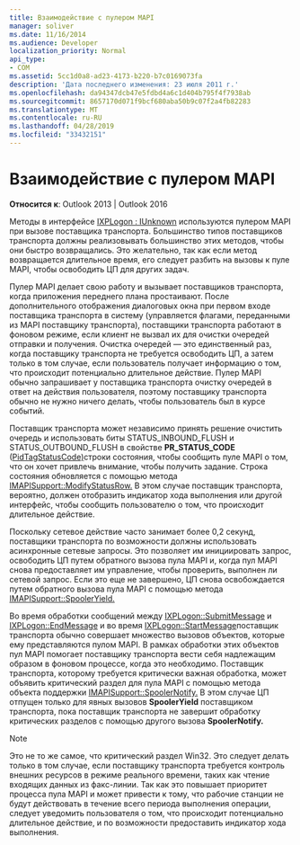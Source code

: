 ```yaml
---
title: Взаимодействие с пулером MAPI
manager: soliver
ms.date: 11/16/2014
ms.audience: Developer
localization_priority: Normal
api_type:
- COM
ms.assetid: 5cc1d0a8-ad23-4173-b220-b7c0169073fa
description: 'Дата последнего изменения: 23 июля 2011 г.'
ms.openlocfilehash: da94347dcb47e5fdbd4a6c1d404b795f4f7938ab
ms.sourcegitcommit: 8657170d071f9bcf680aba50b9c07f2a4fb82283
ms.translationtype: MT
ms.contentlocale: ru-RU
ms.lasthandoff: 04/28/2019
ms.locfileid: "33432151"
---
```

# <a name="interacting-with-the-mapi-spooler"></a>Взаимодействие с пулером MAPI

  
  
**Относится к**: Outlook 2013 | Outlook 2016 
  
Методы в интерфейсе [IXPLogon : IUnknown](ixplogoniunknown.md) используются пулером MAPI при вызове поставщика транспорта. Большинство типов поставщиков транспорта должны реализовывать большинство этих методов, чтобы они быстро возвращались. Это желательно, так как если метод возвращается длительное время, его следует разбить на вызовы к пуле MAPI, чтобы освободить ЦП для других задач. 
  
Пулер MAPI делает свою работу и вызывает поставщиков транспорта, когда приложения переднего плана простаивают. После дополнительного отображения диалоговых окна при первом входе поставщика транспорта в систему (управляется флагами, переданными из MAPI поставщику транспорта), поставщики транспорта работают в фоновом режиме, если клиент не вызвал их для очистки очередей отправки и получения. Очистка очередей — это единственный раз, когда поставщику транспорта не требуется освободить ЦП, а затем только в том случае, если пользователь получает информацию о том, что происходит потенциально длительное действие. Пулер MAPI обычно запрашивает у поставщика транспорта очистку очередей в ответ на действия пользователя, поэтому поставщику транспорта обычно не нужно ничего делать, чтобы пользователь был в курсе событий.
  
Поставщик транспорта может независимо принять решение очистить очередь и использовать биты STATUS_INBOUND_FLUSH и STATUS_OUTBOUND_FLUSH в свойстве **PR_STATUS_CODE** ([PidTagStatusCode)](pidtagstatuscode-canonical-property.md)строки состояния, чтобы сообщить пуле MAPI о том, что он хочет привлечь внимание, чтобы получить задание. Строка состояния обновляется с помощью метода [IMAPISupport::ModifyStatusRow.](imapisupport-modifystatusrow.md) В этом случае поставщик транспорта, вероятно, должен отобразить индикатор хода выполнения или другой интерфейс, чтобы сообщить пользователю о том, что происходит длительное действие. 
  
Поскольку сетевое действие часто занимает более 0,2 секунд, поставщики транспорта по возможности должны использовать асинхронные сетевые запросы. Это позволяет им инициировать запрос, освободить ЦП путем обратного вызова пула MAPI и, когда пул MAPI снова предоставляет им управление, чтобы проверить, выполнен ли сетевой запрос. Если это еще не завершено, ЦП снова освобождается путем обратного вызова пула MAPI с помощью метода [IMAPISupport::SpoolerYield.](imapisupport-spooleryield.md) 
  
Во время обработки сообщений между [IXPLogon::SubmitMessage](ixplogon-submitmessage.md) и [IXPLogon::EndMessage](ixplogon-endmessage.md) и во время [IXPLogon::StartMessage](ixplogon-startmessage.md)поставщик транспорта обычно совершает множество вызовов объектов, которые ему представляются пулом MAPI. В рамках обработки этих объектов пул MAPI помогает поставщику транспорта вести себя надлежащим образом в фоновом процессе, когда это необходимо. Поставщик транспорта, которому требуется критически важная обработка, может объявить критический раздел для пула MAPI с помощью метода объекта поддержки [IMAPISupport::SpoolerNotify.](imapisupport-spoolernotify.md) В этом случае ЦП отпущен только для явных вызовов **SpoolerYield** поставщиком транспорта, пока поставщик транспорта не завершит обработку критических разделов с помощью другого вызова **SpoolerNotify.**
  
> [!NOTE]
> Это не то же самое, что критический раздел Win32. Это следует делать только в том случае, если поставщику транспорта требуется контроль внешних ресурсов в режиме реального времени, таких как чтение входящих данных из факс-линии. Так как это повышает приоритет процесса пула MAPI и может привести к тому, что рабочие станции не будут действовать в течение всего периода выполнения операции, следует уведомить пользователя о том, что происходит потенциально длительное действие, и по возможности предоставить индикатор хода выполнения. 
  

